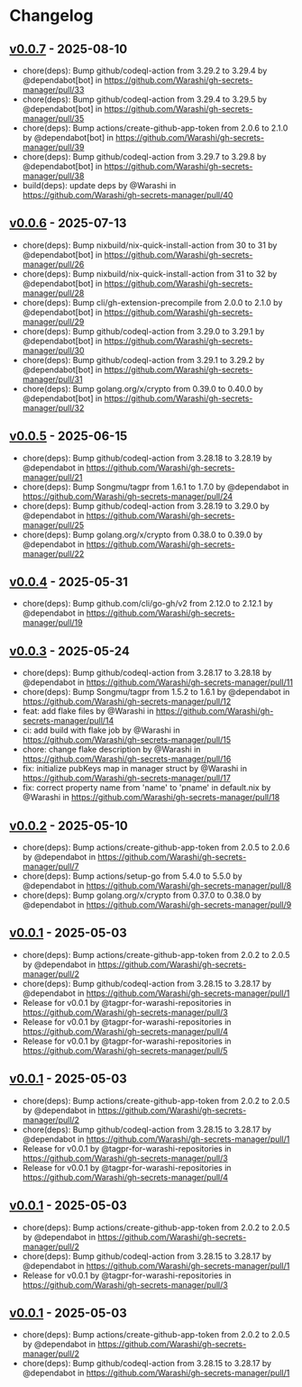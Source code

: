 # Changelog

## [v0.0.7](https://github.com/Warashi/gh-secrets-manager/compare/v0.0.6...v0.0.7) - 2025-08-10
- chore(deps): Bump github/codeql-action from 3.29.2 to 3.29.4 by @dependabot[bot] in https://github.com/Warashi/gh-secrets-manager/pull/33
- chore(deps): Bump github/codeql-action from 3.29.4 to 3.29.5 by @dependabot[bot] in https://github.com/Warashi/gh-secrets-manager/pull/35
- chore(deps): Bump actions/create-github-app-token from 2.0.6 to 2.1.0 by @dependabot[bot] in https://github.com/Warashi/gh-secrets-manager/pull/39
- chore(deps): Bump github/codeql-action from 3.29.7 to 3.29.8 by @dependabot[bot] in https://github.com/Warashi/gh-secrets-manager/pull/38
- build(deps): update deps by @Warashi in https://github.com/Warashi/gh-secrets-manager/pull/40

## [v0.0.6](https://github.com/Warashi/gh-secrets-manager/compare/v0.0.5...v0.0.6) - 2025-07-13
- chore(deps): Bump nixbuild/nix-quick-install-action from 30 to 31 by @dependabot[bot] in https://github.com/Warashi/gh-secrets-manager/pull/26
- chore(deps): Bump nixbuild/nix-quick-install-action from 31 to 32 by @dependabot[bot] in https://github.com/Warashi/gh-secrets-manager/pull/28
- chore(deps): Bump cli/gh-extension-precompile from 2.0.0 to 2.1.0 by @dependabot[bot] in https://github.com/Warashi/gh-secrets-manager/pull/29
- chore(deps): Bump github/codeql-action from 3.29.0 to 3.29.1 by @dependabot[bot] in https://github.com/Warashi/gh-secrets-manager/pull/30
- chore(deps): Bump github/codeql-action from 3.29.1 to 3.29.2 by @dependabot[bot] in https://github.com/Warashi/gh-secrets-manager/pull/31
- chore(deps): Bump golang.org/x/crypto from 0.39.0 to 0.40.0 by @dependabot[bot] in https://github.com/Warashi/gh-secrets-manager/pull/32

## [v0.0.5](https://github.com/Warashi/gh-secrets-manager/compare/v0.0.4...v0.0.5) - 2025-06-15
- chore(deps): Bump github/codeql-action from 3.28.18 to 3.28.19 by @dependabot in https://github.com/Warashi/gh-secrets-manager/pull/21
- chore(deps): Bump Songmu/tagpr from 1.6.1 to 1.7.0 by @dependabot in https://github.com/Warashi/gh-secrets-manager/pull/24
- chore(deps): Bump github/codeql-action from 3.28.19 to 3.29.0 by @dependabot in https://github.com/Warashi/gh-secrets-manager/pull/25
- chore(deps): Bump golang.org/x/crypto from 0.38.0 to 0.39.0 by @dependabot in https://github.com/Warashi/gh-secrets-manager/pull/22

## [v0.0.4](https://github.com/Warashi/gh-secrets-manager/compare/v0.0.3...v0.0.4) - 2025-05-31
- chore(deps): Bump github.com/cli/go-gh/v2 from 2.12.0 to 2.12.1 by @dependabot in https://github.com/Warashi/gh-secrets-manager/pull/19

## [v0.0.3](https://github.com/Warashi/gh-secrets-manager/compare/v0.0.2...v0.0.3) - 2025-05-24
- chore(deps): Bump github/codeql-action from 3.28.17 to 3.28.18 by @dependabot in https://github.com/Warashi/gh-secrets-manager/pull/11
- chore(deps): Bump Songmu/tagpr from 1.5.2 to 1.6.1 by @dependabot in https://github.com/Warashi/gh-secrets-manager/pull/12
- feat: add flake files by @Warashi in https://github.com/Warashi/gh-secrets-manager/pull/14
- ci: add build with flake job by @Warashi in https://github.com/Warashi/gh-secrets-manager/pull/15
- chore: change flake description by @Warashi in https://github.com/Warashi/gh-secrets-manager/pull/16
- fix: initialize pubKeys map in manager struct by @Warashi in https://github.com/Warashi/gh-secrets-manager/pull/17
- fix: correct property name from 'name' to 'pname' in default.nix by @Warashi in https://github.com/Warashi/gh-secrets-manager/pull/18

## [v0.0.2](https://github.com/Warashi/gh-secrets-manager/compare/v0.0.1...v0.0.2) - 2025-05-10
- chore(deps): Bump actions/create-github-app-token from 2.0.5 to 2.0.6 by @dependabot in https://github.com/Warashi/gh-secrets-manager/pull/7
- chore(deps): Bump actions/setup-go from 5.4.0 to 5.5.0 by @dependabot in https://github.com/Warashi/gh-secrets-manager/pull/8
- chore(deps): Bump golang.org/x/crypto from 0.37.0 to 0.38.0 by @dependabot in https://github.com/Warashi/gh-secrets-manager/pull/9

## [v0.0.1](https://github.com/Warashi/gh-secrets-manager/commits/v0.0.1) - 2025-05-03
- chore(deps): Bump actions/create-github-app-token from 2.0.2 to 2.0.5 by @dependabot in https://github.com/Warashi/gh-secrets-manager/pull/2
- chore(deps): Bump github/codeql-action from 3.28.15 to 3.28.17 by @dependabot in https://github.com/Warashi/gh-secrets-manager/pull/1
- Release for v0.0.1 by @tagpr-for-warashi-repositories in https://github.com/Warashi/gh-secrets-manager/pull/3
- Release for v0.0.1 by @tagpr-for-warashi-repositories in https://github.com/Warashi/gh-secrets-manager/pull/4
- Release for v0.0.1 by @tagpr-for-warashi-repositories in https://github.com/Warashi/gh-secrets-manager/pull/5

## [v0.0.1](https://github.com/Warashi/gh-secrets-manager/commits/v0.0.1) - 2025-05-03
- chore(deps): Bump actions/create-github-app-token from 2.0.2 to 2.0.5 by @dependabot in https://github.com/Warashi/gh-secrets-manager/pull/2
- chore(deps): Bump github/codeql-action from 3.28.15 to 3.28.17 by @dependabot in https://github.com/Warashi/gh-secrets-manager/pull/1
- Release for v0.0.1 by @tagpr-for-warashi-repositories in https://github.com/Warashi/gh-secrets-manager/pull/3
- Release for v0.0.1 by @tagpr-for-warashi-repositories in https://github.com/Warashi/gh-secrets-manager/pull/4

## [v0.0.1](https://github.com/Warashi/gh-secrets-manager/commits/v0.0.1) - 2025-05-03
- chore(deps): Bump actions/create-github-app-token from 2.0.2 to 2.0.5 by @dependabot in https://github.com/Warashi/gh-secrets-manager/pull/2
- chore(deps): Bump github/codeql-action from 3.28.15 to 3.28.17 by @dependabot in https://github.com/Warashi/gh-secrets-manager/pull/1
- Release for v0.0.1 by @tagpr-for-warashi-repositories in https://github.com/Warashi/gh-secrets-manager/pull/3

## [v0.0.1](https://github.com/Warashi/gh-secrets-manager/commits/v0.0.1) - 2025-05-03
- chore(deps): Bump actions/create-github-app-token from 2.0.2 to 2.0.5 by @dependabot in https://github.com/Warashi/gh-secrets-manager/pull/2
- chore(deps): Bump github/codeql-action from 3.28.15 to 3.28.17 by @dependabot in https://github.com/Warashi/gh-secrets-manager/pull/1
